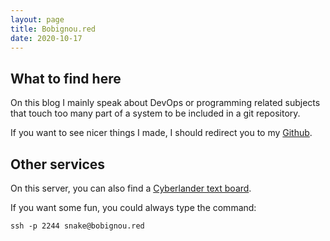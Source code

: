 ```yaml
---
layout: page
title: Bobignou.red
date: 2020-10-17
---
```

## What to find here
On this blog I mainly speak about DevOps or programming related subjects that touch too many part of a system to be included in a git repository.

If you want to see nicer things I made, I should redirect you to my [Github](https://github.com/Arkaeriit).

## Other services
On this server, you can also find a [Cyberlander text board](https://cyberland.bobignou.red).

If you want some fun, you could always type the command:
```shell
ssh -p 2244 snake@bobignou.red
```

